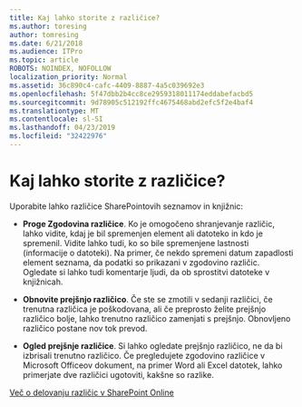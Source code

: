 ```yaml
---
title: Kaj lahko storite z različice?
ms.author: toresing
author: tomresing
ms.date: 6/21/2018
ms.audience: ITPro
ms.topic: article
ROBOTS: NOINDEX, NOFOLLOW
localization_priority: Normal
ms.assetid: 36c890c4-cafc-4409-8887-4a5c039692e3
ms.openlocfilehash: 5f47dbb2b4cc8ce2959318011174eddabefacbd5
ms.sourcegitcommit: 9d78905c512192ffc4675468abd2efc5f2e4baf4
ms.translationtype: MT
ms.contentlocale: sl-SI
ms.lasthandoff: 04/23/2019
ms.locfileid: "32422976"
---
```

# <a name="what-can-i-do-with-versioning"></a>Kaj lahko storite z različice?

Uporabite lahko različice SharePointovih seznamov in knjižnic:
  
- **Proge Zgodovina različice**. Ko je omogočeno shranjevanje različic, lahko vidite, kdaj je bil spremenjen element ali datoteko in kdo je spremenil. Vidite lahko tudi, ko so bile spremenjene lastnosti (informacije o datoteki). Na primer, če nekdo spremeni datum zapadlosti element seznama, da podatki so prikazani v zgodovino različic. Ogledate si lahko tudi komentarje ljudi, da ob sprostitvi datoteke v knjižnicah. 
    
- **Obnovite prejšnjo različico**. Če ste se zmotili v sedanji različici, če trenutna različica je poškodovana, ali če preprosto želite prejšnjo različico bolje, lahko trenutno različico zamenjati s prejšnjo. Obnovljeno različico postane nov tok prevod. 
    
- **Ogled prejšnje različice**. Si lahko ogledate prejšnjo različico, ne da bi izbrisali trenutno različico. Če pregledujete zgodovino različice v Microsoft Officeov dokument, na primer Word ali Excel datotek, lahko primerjate dve različici ugotoviti, kakšne so razlike. 
    
[Več o delovanju različic v SharePoint Online](https://go.microsoft.com/fwlink/?linkid=875710)
  

